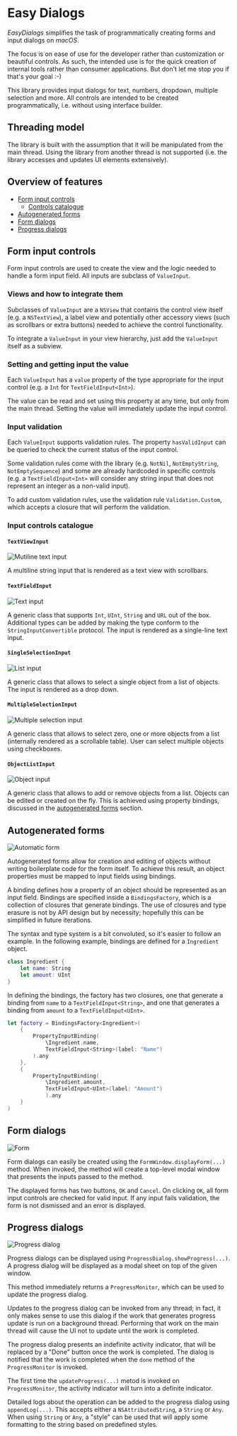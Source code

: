 #  Easy Dialogs

_EasyDialogs_ simplifies the task of programmatically creating forms and input dialogs on _macOS_.

The focus is on ease of use for the developer rather than customization or beautiful controls. As such, the intended use is for the quick creation of internal tools rather than consumer applications. But don't let me stop you if that's your goal :-)

This library provides input dialogs for text, numbers, dropdown, multiple selection and more. All controls are intended to be created programmatically, i.e. without using interface builder.

## Threading model

The library is built with the assumption that it will be manipulated from the main thread. Using the library from another thread is not supported (i.e. the library accesses and updates UI elements extensively).

## Overview of features

- [Form input controls](#form-input-controls)
    - [Controls catalogue](#input-controls-catalogue)
- [Autogenerated forms](#autogenerated-forms)
- [Form dialogs](#form-dialogs)
- [Progress dialogs](#progress-dialogs)

## Form input controls

Form input controls are used to create the view and the logic needed to handle a form input field. All inputs are subclass of `ValueInput`.

### Views and how to integrate them

Subclasses of `ValueInput` are a `NSView` that contains the control view itself (e.g. a `NSTextView`), a label view and potentially other accessory views (such as scrollbars or extra buttons) needed to achieve the control functionality.

To integrate a `ValueInput` in your view hierarchy, just add the `ValueInput` itself as a subview.

### Setting and getting input the value

Each `ValueInput` has a `value` property of the type appropriate for the input control (e.g. a `Int` for `TextFieldInput<Int>`).

The value can be read and set using this property at any time, but only from the main thread. Setting the value will immediately update the input control.

### Input validation

Each `ValueInput` supports validation rules. The property `hasValidInput` can be queried to check the current status of the input control.

Some validation rules come with the library (e.g. `NotNil`, `NotEmptyString`, `NotEmptySequence`) and some are already hardcoded in specific controls (e.g. a `TextFieldInput<Int>` will consider any string input that does not represent an integer as a non-valid input).

To add custom validation rules, use the validation rule `Validation.Custom`, which accepts a closure that will perform the validation.

### Input controls catalogue

#### `TextViewInput`

![Mutiline text input](multiline%20text.png)

A multiline string input that is rendered as a text view with scrollbars.

#### `TextFieldInput`

![Text input](text%20input.png)

A generic class that supports `Int`, `UInt`, `String` and `URL` out of the box. Additional types can be added by making the type conform to the `StringInputConvertible` protocol. The input is rendered as a single-line text input.


#### `SingleSelectionInput`

![List input](list%20input.png)

A generic class that allows to select a single object from a list of objects. The input is rendered as a drop down.

#### `MultipleSelectionInput`

![Multiple selection input](multiple%20input.png)

A generic class that allows to select zero, one or more objects from a list (internally rendered as a scrollable table). User can select multiple objects using checkboxes.

#### `ObjectListInput`

![Object input](object%20input.png)

A generic class that allows to add or remove objects from a list. Objects can be edited or created on the fly. This is achieved using property bindings, discussed in the [autogenerated forms](#autogenerated-forms) section.

## Autogenerated forms

![Automatic form](automatic%20form.png)

Autogenerated forms allow for creation and editing of objects without writing boilerplate code for the form itself. To achieve this result, an object properties must be mapped to input fields using bindings.

A binding defines how a property of an object should be represented as an input field. Bindings are specified inside a `BindingsFactory`, which is a collection of closures that generate bindings. The use of closures and type erasure is not by API design but by necessity; hopefully this can be simplified in future iterations.

The syntax and type system is a bit convoluted, so it's easier to follow an example. In the following example, bindings are defined for a `Ingredient` object.

```swift
class Ingredient {
    let name: String
    let amount: UInt
}
```
In defining the bindings, the factory has two closures, one that generate a binding from `name` to a `TextFieldInput<String>`, and one that generates a binding from `amount` to a `TextFieldInput<UInt>`.


```swift
let factory = BindingsFactory<Ingredient>(
    {
        PropertyInputBinding(
            \Ingredient.name,
            TextFieldInput<String>(label: "Name")
        ).any
    },
    {
        PropertyInputBinding(
            \Ingredient.amount,
            TextFieldInput<UInt>(label: "Amount")
            ).any
    }
)
```
## Form dialogs

![Form](form.png)

Form dialogs can easily be created using the `FormWindow.displayForm(...)` method. When invoked, the method will create a top-level modal window that presents the inputs passed to the method.

The displayed forms has two buttons, `OK` and `Cancel`. On clicking `OK`, all form input controls are checked for valid input. If any input fails validation, the form is not dismissed and an error is displayed. 


## Progress dialogs
![Progress dialog](progress.png)

Progress dialogs can be displayed using `ProgressDialog.showProgress(...)`. A progress dialog will be displayed as a modal sheet on top of the given window.

This method immediately returns a `ProgressMonitor`, which can be used to update the progress dialog.

Updates to the progress dialog can be invoked from any thread; in fact, it only makes sense to use this dialog if the work that generates progress update is run on a background thread. Performing that work on the main thread will cause the UI not to update until the work is completed.

The progress dialog presents an indefinite activity indicator, that will be replaced by a "Done" button once the work is completed. The dialog is notified that the work is completed when the `done` method of the `ProgressMonitor` is invoked.

The first time the `updateProgress(...)` metod is invoked on `ProgressMonitor`, the activity indicator will turn into a definite indicator.

Detailed logs about the operation can be added to the progress dialog using `appendLog(...)`. This accepts either a `NSAttributedString`, a `String` or `Any`. When using `String` or `Any`, a "style" can be used that will apply some formatting to the string based on predefined styles.
